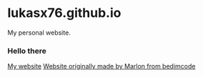 # lukasx76.github.io
My personal website. 
### Hello there

[My website](https://lukasx76.github.io/)
[Website originally made by Marlon from bedimcode](https://github.com/bedimcode/portfolio-responsive-complete/tree/master)